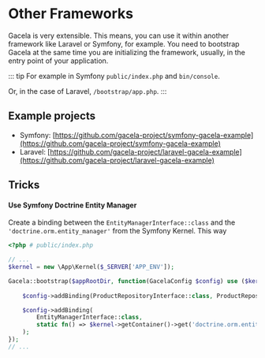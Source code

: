 # Other Frameworks

Gacela is very extensible. This means, you can use it within another framework like Laravel or Symfony, for example.
You need to bootstrap Gacela at the same time you are initializing the framework, usually, in the entry point of your application.

::: tip
For example in Symfony `public/index.php` and `bin/console`.

Or, in the case of Laravel, `/bootstrap/app.php`.
:::

## Example projects

- Symfony: [https://github.com/gacela-project/symfony-gacela-example](https://github.com/gacela-project/symfony-gacela-example)
- Laravel: [https://github.com/gacela-project/laravel-gacela-example](https://github.com/gacela-project/laravel-gacela-example)

## Tricks

#### Use Symfony Doctrine Entity Manager

Create a binding between the `EntityManagerInterface::class` and the `'doctrine.orm.entity_manager'` from the Symfony Kernel.
This way

```php
<?php # public/index.php

// ...
$kernel = new \App\Kernel($_SERVER['APP_ENV']);

Gacela::bootstrap($appRootDir, function(GacelaConfig $config) use ($kernel) {
    
    $config->addBinding(ProductRepositoryInterface::class, ProductRepository::class);

    $config->addBinding(
        EntityManagerInterface::class,
        static fn() => $kernel->getContainer()->get('doctrine.orm.entity_manager')
    );
});
// ...
```